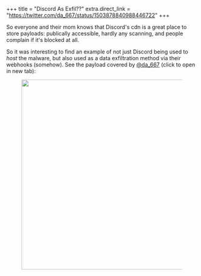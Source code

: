 +++
title = "Discord As Exfil??"
extra.direct_link = "https://twitter.com/da_667/status/1503878840988446722"
+++

So everyone and their mom knows that Discord's cdn is a great place to store payloads: publically accessible, hardly any scanning, and people complain if it's blocked at all.

So it was interesting to find an example of not just Discord being used to *host* the malware, but also used as a data exfiltration method via their webhooks (somehow). See the payload covered by [@da_667](https://twitter.com/da_667) (click to open in new tab):

<figure>
  <a href="/cybersec/2022-03-15.jfif" target="_blank" rel="noopener">
    <img src="/cybersec/2022-03-15.jfif" width="500" />
  </a>
</figure>
